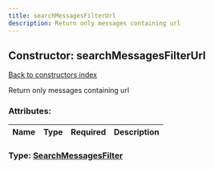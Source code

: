 ```yaml
---
title: searchMessagesFilterUrl
description: Return only messages containing url
---
```

## Constructor: searchMessagesFilterUrl  
[Back to constructors index](index.md)



Return only messages containing url

### Attributes:

| Name     |    Type       | Required | Description |
|----------|---------------|----------|-------------|



### Type: [SearchMessagesFilter](../types/SearchMessagesFilter.md)



